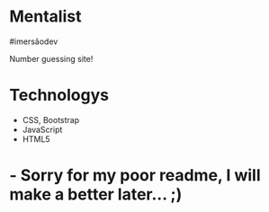 # Mentalist
#imersãodev

Number guessing site!

# Technologys 

- CSS, Bootstrap
- JavaScript
- HTML5

# 
# - Sorry for my poor readme, I will make a better later... ;)
